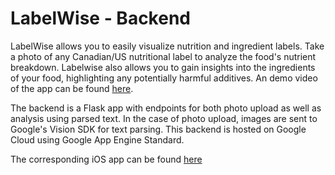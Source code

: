 # LabelWise - Backend

LabelWise allows you to easily visualize nutrition and ingredient labels. Take a photo of any Canadian/US nutritional label to analyze the food's nutrient breakdown. Labelwise also allows you to gain insights into the ingredients of your food, highlighting any potentially harmful additives. An demo video of the app can be found [here](https://www.youtube.com/watch?v=nDCk7Qt6Tj0).

The backend is a Flask app with endpoints for both photo upload as well as analysis using parsed text. In the case of photo upload, images are sent to Google's Vision SDK for text parsing. This backend is hosted on Google Cloud using Google App Engine Standard.

The corresponding iOS app can be found [here](https://github.com/frankfka/LabelWise-iOS)

